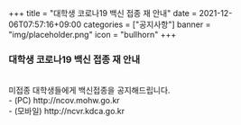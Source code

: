 +++
title = "대학생 코로나19 백신 접종 재 안내"
date = 2021-12-06T07:57:16+09:00
categories = ["공지사항"]
banner = "img/placeholder.png"
icon = "bullhorn"
+++
<!--more-->
### 대학생 코로나19 백신 접종 재 안내
<br>
미접종 대학생들에게 백신접종을 공지해드립니다.
<br>
- (PC) http://ncov.mohw.go.kr
<br>
- (모바일) http://ncvr.kdca.go.kr 
<br><br>
